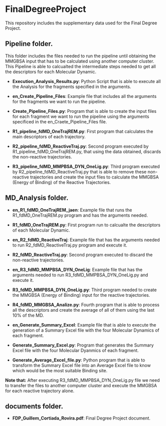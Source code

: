 # FinalDegreeProject
This repository includes the supplementary data used for the Final Degree Project.


## Pipeline folder.
This folder includes the files needed to run the pipeline until obtaining the MMGBSA input that has to be calculated using another computer cluster.
This Pipeline is able to calcualted the intermediate steps needed to get all the descriptors for each Molecular Dynamic.

* **Execution_Analysis_Results.py**: Python Script that is able to execute all the Analysis for the fragments specified in the arguments.

* **en_Create_Pipeline_Files**: Example file that includes all the arguments for the fragments we want to run the pipeline.

* **Create_Pipeline_Files.py**: Program that is able to create the input files for each fragment we want to run the pipeline using the arguments specificed in the en_Craete_Pipeline_Files file.

* **R1_pipeline_fdMD_OneTrajREM.py**: First program that calculates the main descriptors of each trajectory.

* **R2_pipeline_fdMD_ReactiveTraj.py**: Second program executed by R1_pipeline_fdMD_OneTrajREM.py, that using the data obtained, discards the non-reactive trajectories.

* **R3_pipeline_fdMD_MMPBSA_DYN_OneLig.py**: Third program executed by R2_pipeline_fdMD_ReactiveTraj.py that is able to remove these non-reactive trajectories and create the input files to calculate the MMGBSA (Energy of Binding) of the Reactive Trajectories.

## MD_Analysis folder.

* **en_R1_fdMD_OneTrajREM_jaen**: Example file that runs the R1_fdMD_OneTrajREM.py program and has the arguments needed.

* **R1_fdMD_OneTrajREM.py**: First program run to calcualte the descriptors of each Molecular Dynamic.

* **en_R2_fdMD_ReactiveTraj**: Example file that has the arguments needed to run R2_fdMD_ReactiveTraj.py program and execute it.

* **R2_fdMD_ReactiveTraj.py**: Second program executed to discard the non-reactive trajectories.

* **en_R3_fdMD_MMPBSA_DYN_OneLig**: Example file that has the arguments needed to run R3_fdMD_MMPBSA_DYN_OneLig.py and execute it.

* **R3_fdMD_MMPBSA_DYN_OneLig.py**: Third program needed to create the MMGBSA (Energy of Binding) input for the reactive trajectories.

* **R4_fdMD_MMGBSA_Analize.py**: Fourth program that is able to process all the descriptors and create the average of all of them using the last 10% of the MD.

* **en_Generate_Summary_Excel**: Example file that is able to execute the generation of a Summary Excel file with the four Molecular Dynamics of each fragment.

* **Generate_Summary_Excel.py**: Program that generates the Summary Excel file with the four Molecular Dyanmics of each fragment.

* **Generate_Average_Excel_file.py**: Python program that is able to transform the Summary Excel file into an Average Excel file to know which would be the most suitable Binding site.

**Note that:** After executing R3_fdMD_MMPBSA_DYN_OneLig.py file we need to transfer the files to another computer cluster and execute the MMGBSA for each reactive trajectory alone.

## documents folder.
* **FDP_Guillem_Cortiada_Rovira.pdf**: Final Degree Project document.



